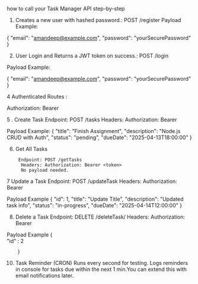 how to call your Task Manager API step-by-step

1.  Creates a new user with hashed password.: 
POST /register
Payload Example:

{
  "email": "amandeep@example.com",
  "password": "yourSecurePassword"
}



2. User Login and Returns a JWT token on success.: 
      POST /login
   
Payload Example:

   {
     "email": "amandeep@example.com",
     "password": "yourSecurePassword"
  }


4 Authenticated Routes : 

 Authorization: Bearer <token>



5 . Create Task
Endpoint: POST /tasks
Headers: Authorization: Bearer <token>

Payload Example:
      {
           "title": "Finish Assignment",
            "description": "Node.js CRUD with Auth",
            "status": "pending",
           "dueDate": "2025-04-13T18:00:00"
      }


6. Get All Tasks

        Endpoint: POST /getTasks
         Headers: Authorization: Bearer <token>
         No payload needed.
  



7  Update a Task
Endpoint: POST /updateTask
Headers: Authorization: Bearer <token>

Payload Example
     {
        "id": 1,
       "title": "Update Title",
        "description": "Updated task info",
       "status": "in-progress",
        "dueDate": "2025-04-14T12:00:00"
      }



 8. Delete a Task
Endpoint: DELETE /deleteTask/
Headers: Authorization: Bearer <token>

Payload Example
       {  
          "id" : 2

        }




  10. Task Reminder (CRON)
         Runs every second for testing. Logs reminders in console for tasks due within the next 1 min.You can extend this with email notifications later.
 

